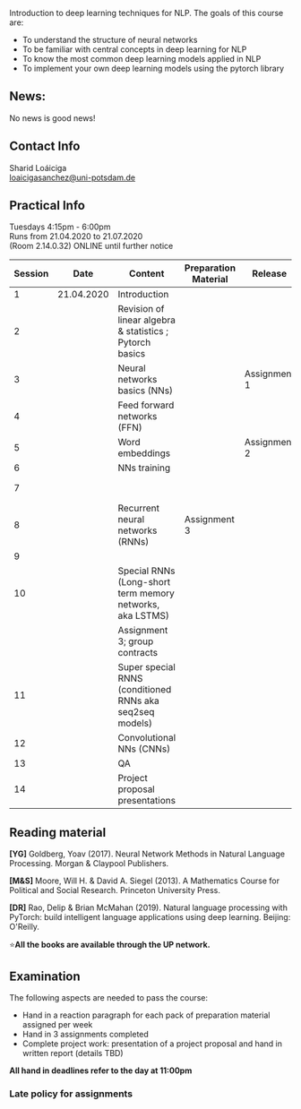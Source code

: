 
Introduction to deep learning techniques for NLP. The goals of this course are:  

- To understand the structure of neural networks  
- To be familiar with central concepts in deep learning for NLP  
- To know the most common deep learning models applied in NLP  
- To implement your own deep learning models using the pytorch library  

## News: 

No news is good news!

## Contact Info
Sharid Loáiciga  
<loaicigasanchez@uni-potsdam.de>  

## Practical Info

Tuesdays 4:15pm - 6:00pm  
Runs from 21.04.2020 to 21.07.2020  
(Room 2.14.0.32) ONLINE until further notice  

| Session  | Date  | Content  | Preparation Material  | Release | Due | 
|---|---|---|---|---|---|
| 1  | 21.04.2020  | Introduction  |          |       |        |
| 2  |             | Revision of linear algebra & statistics ; Pytorch basics |   |   |   |
| 3  |             | Neural networks basics (NNs)   |   | Assignment 1  |   |
| 4  |             | Feed forward networks (FFN)    |   |               |   |
| 5  |             | Word embeddings                |   | Assignment 2  | Assignment 1  |
| 6  |             | NNs training                   |   |               |   |
| 7  |             |                                |   |               | Assignment 2   |
| 8  |             | Recurrent neural networks (RNNs)   | Assignment 3  |   |
| 9  |             |  |   |   |   |
| 10  |            | Special RNNs (Long-short term memory networks, aka LSTMS)
|   |  |Assignment 3; group contracts  |
| 11  |   | Super special RNNS (conditioned RNNs aka seq2seq models) |   |   |   |
| 12  |   | Convolutional NNs (CNNs)  |   |   | Pick project topic   |
| 13  |   | QA  |   |   |   |
| 14  |   | Project proposal presentations  |   |   |   |


## Reading material 

**\[YG\]** Goldberg, Yoav (2017).  Neural Network Methods in Natural Language Processing. Morgan & Claypool Publishers.

**\[M&S\]** Moore, Will H. & David A. Siegel (2013). A Mathematics Course for Political and Social Research. Princeton University Press.

**\[DR\]** Rao, Delip & Brian McMahan (2019). Natural language processing with PyTorch: build intelligent language applications using deep learning. Beijing: O'Reilly.  

⭐️**All the books are available through the UP network.**

## Examination  

The following aspects are needed to pass the course:  

 - Hand in a reaction paragraph for each pack of preparation material assigned per week
 - Hand in 3 assignments completed
 - Complete project work: presentation of a project proposal and hand in written report (details TBD)

**All hand in deadlines refer to the day at 11:00pm**

### Late policy for assignments 

